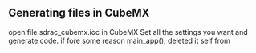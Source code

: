 ## Generating files in CubeMX
open file sdrac_cubemx.ioc in CubeMX
Set all the settings you want and generate code.
if fore some reason main_app(); deleted it self from 